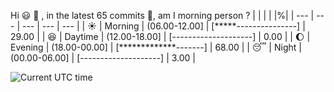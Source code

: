 Hi :smiley: :wave:   , in the latest 65 commits :bug:, am I morning person ?
| | | | |%|
| --- | --- | --- | --- | --- |
| :sunny: | Morning | (06.00-12.00] | [*****---------------] | 29.00 |
| :satisfied: | Daytime | (12.00-18.00] | [--------------------] | 0.00 |
| :moon: | Evening | (18.00-00.00] | [*************-------] | 68.00 |
| :sleeping: | Night | (00.00-06.00] | [--------------------] | 3.00 |

![Current UTC time](https://jojoee.jojoee.com/api/utcnowgif?utcnow)
